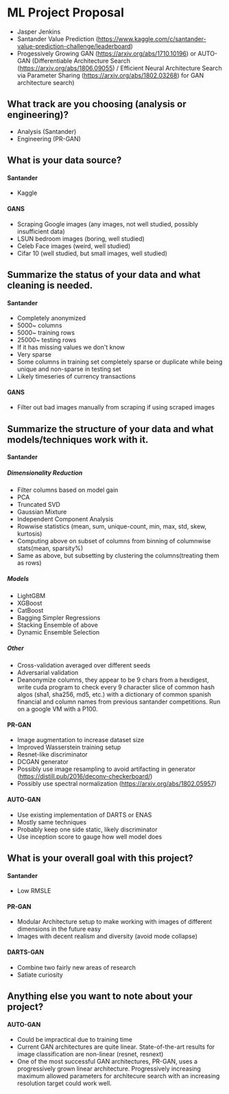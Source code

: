 # ML Project Proposal
- Jasper Jenkins
- Santander Value Prediction (https://www.kaggle.com/c/santander-value-prediction-challenge/leaderboard) 
- Progessively Growing GAN (https://arxiv.org/abs/1710.10196) or AUTO-GAN (Differentiable Architecture Search (https://arxiv.org/abs/1806.09055) / Efficient Neural Architecture Search via Parameter Sharing (https://arxiv.org/abs/1802.03268) for GAN architecture search)

## What track are you choosing (analysis or engineering)?
- Analysis (Santander) 
- Engineering (PR-GAN)

## What is your data source?
#### Santander
- Kaggle
#### GANS
- Scraping Google images (any images, not well studied, possibly insufficient data)
- LSUN bedroom images (boring, well studied)
- Celeb Face images (weird, well studied)
- Cifar 10 (well studied, but small images, well studied)
## Summarize the status of your data and what cleaning is needed.
#### Santander
- Completely anonymized
- 5000~ columns
- 5000~ training rows
- 25000~ testing rows
- If it has missing values we don't know
- Very sparse
- Some columns in training set completely sparse or duplicate while being unique and non-sparse in testing set
- Likely timeseries of currency transactions
#### GANS
- Filter out bad images manually from scraping if using scraped images

## Summarize the structure of your data and what models/techniques work with it.
#### Santander

##### Dimensionality Reduction
- Filter columns based on model gain
- PCA
- Truncated SVD
- Gaussian Mixture
- Independent Component Analysis
- Rowwise statistics (mean, sum, unique-count, min, max, std, skew, kurtosis)
- Computing above on subset of columns from binning of columnwise stats(mean, sparsity%)
- Same as above, but subsetting by clustering the columns(treating them as rows)

##### Models
- LightGBM
- XGBoost
- CatBoost
- Bagging Simpler Regressions
- Stacking Ensemble of above
- Dynamic Ensemble Selection

##### Other
- Cross-validation averaged over different seeds
- Adversarial validation
- Deanonymize columns, they appear to be 9 chars from a hexdigest, write cuda program to check every 9 character slice of common hash algos (sha1, sha256, md5, etc.) with a dictionary of common spanish financial and column names from previous santander competitions. Run on a google VM with a P100.

#### PR-GAN
- Image augmentation to increase dataset size
- Improved Wasserstein training setup
- Resnet-like discriminator
- DCGAN generator
- Possibly use image resampling to avoid artifacting in generator (https://distill.pub/2016/deconv-checkerboard/)
- Possibly use spectral normalization (https://arxiv.org/abs/1802.05957)
#### AUTO-GAN
- Use existing implementation of DARTS or ENAS
- Mostly same techniques
- Probably keep one side static, likely discriminator
- Use inception score to gauge how well model does

## What is your overall goal with this project?
#### Santander
- Low RMSLE
#### PR-GAN
- Modular Architecture setup to make working with images of different dimensions in the future easy
- Images with decent realism and diversity (avoid mode collapse)
#### DARTS-GAN
- Combine two fairly new areas of research
- Satiate curiosity

## Anything else you want to note about your project?
#### AUTO-GAN
- Could be impractical due to training time
- Current GAN architectures are quite linear. State-of-the-art results for image classification are non-linear (resnet, resnext)
- One of the most successful GAN architectures, PR-GAN, uses a progressively grown linear architecture. Progressively increasing maximum allowed parameters for architecure search with an increasing resolution target could work well.